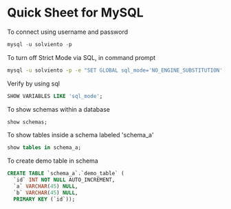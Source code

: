 # Quick Sheet for MySQL

To connect using username and password
``` SQL
mysql -u solviento -p
```

To turn off Strict Mode via SQL, in command prompt
``` bash
mysql -u solviento -p -e "SET GLOBAL sql_mode='NO_ENGINE_SUBSTITUTION';"
```
Verify by using sql
``` SQL
SHOW VARIABLES LIKE 'sql_mode';
```

To show schemas within a database
``` SQL
show schemas;
```

To show tables inside a schema labeled 'schema_a'
``` SQL
show tables in schema_a;
```

To create demo table in schema
``` SQL
CREATE TABLE `schema_a`.`demo_table` (
  `id` INT NOT NULL AUTO_INCREMENT,
  `a` VARCHAR(45) NULL,
  `b` VARCHAR(45) NULL,
  PRIMARY KEY (`id`));
```